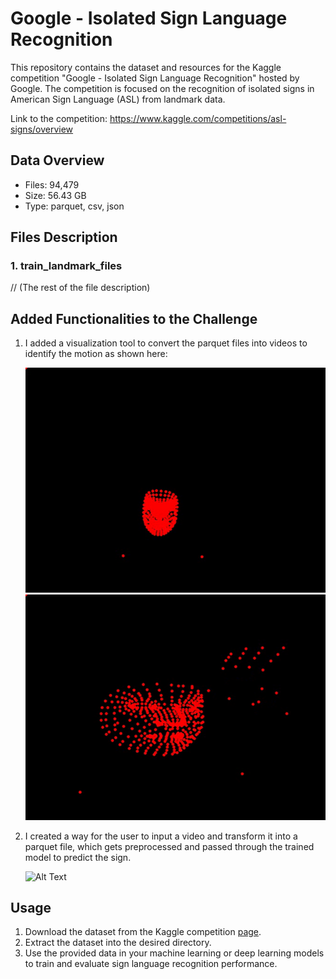 # Google - Isolated Sign Language Recognition

This repository contains the dataset and resources for the Kaggle competition "Google - Isolated Sign Language Recognition" hosted by Google. The competition is focused on the recognition of isolated signs in American Sign Language (ASL) from landmark data.

Link to the competition: https://www.kaggle.com/competitions/asl-signs/overview

## Data Overview

- Files: 94,479
- Size: 56.43 GB
- Type: parquet, csv, json

## Files Description

### 1. train_landmark_files

// (The rest of the file description)

## Added Functionalities to the Challenge

1. I added a visualization tool to convert the parquet files into videos to identify the motion as shown here:

   ![Alt Text](https://github.com/Mohammad-Fadel/isolated_sign_language/blob/master/input_from_user1.gif)
   ![Alt Text](https://github.com/Mohammad-Fadel/isolated_sign_language/blob/master/parqet_file.gif)
   

2. I created a way for the user to input a video and transform it into a parquet file, which gets preprocessed and passed through the trained model to predict the sign.

   ![Alt Text](https://github.com/Mohammad-Fadel/isolated_sign_language/blob/master/after_sign_translated.gif)

## Usage

1. Download the dataset from the Kaggle competition [page](https://www.kaggle.com/competitions/asl-signs/overview).
2. Extract the dataset into the desired directory.
3. Use the provided data in your machine learning or deep learning models to train and evaluate sign language recognition performance.

